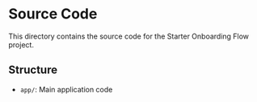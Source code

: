 # Source Code

This directory contains the source code for the Starter Onboarding Flow project.

## Structure

- `app/`: Main application code